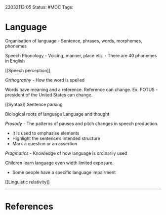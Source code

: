 22032113:05
Status: #MOC
Tags:

# Language
Organisation of language
	- Sentence, phrases, words, morphemes, phonemes

Speech
	Phonology
	- Voicing, manner, place etc.
	- There are 40 phonemes in English

[[Speech perception]]

*Orthography* - How the word is spelled

Words have meaning and a reference. Reference can change. Ex. POTUS - president of the United States can change. 

[[Syntax]]
	Sentence parsing

Biological roots of language
Language and thought 

*Prosody* - The patterns of pauses and pitch changes in speech production.  
- It is used to emphasise elements 
- Highlight the sentence’s intended structure 
- Mark a question or an assertion

*Pragmatics* - Knowledge of how language is ordinarily used

Children learn language even width limited exposure.
- Some people have a specific language impairment

[[Linguistic relativity]]

---
# References
